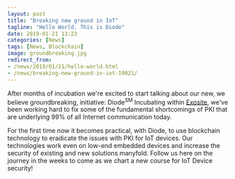 ```yaml
---
layout: post
title: "Breaking new ground in IoT"
tagline: "Hello World. This is Diode"
date: 2019-01-21 13:23
categories: [News]
tags: [News, Blockchain]
image: groundbreaking.jpg
redirect_from:
- /news/2019/01/21/hello-world.html
- /news/breaking-new-ground-in-iot-19021/
---
```


After months of incubation we're excited to start talking about our new, we believe groundbreaking, initiative: Diode<sup>SM</sup> Incubating within [Exosite](https://exosite.com), we've been working hard to fix some of the fundamental shortcomings of PKI that are underlying 99% of all Internet communication today.

For the first time now it becomes practical, with Diode, to use blockchain technology to eradicate the issues with PKI for IoT devices.  Our technologies work even on low-end embedded devices and increase the security of existing and new solutions manyfold. Follow us here on the journey in the weeks to come as we chart a new course for IoT Device security!